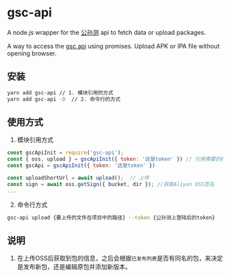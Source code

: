 # gsc-api
A node.js wrapper for the [公孙测](https://www.gsc.cn/)  api to fetch data or upload packages.

A way to access the [gsc api](https://www.gsc.cn/) using promises. Upload APK or IPA file without opening browser.

## 安装

```bash
yarn add gsc-api // 1. 模块引用的方式
yarn add gsc-api -D  // 2. 命令行的方式
```

## 使用方式
1. 模块引用方式
```javascript
const gscApiInit = require('gsc-api');
const { oss, upload } = gscApiInit({ token: '这是token' }) // 引用需要的模块 or
const gscApi = gscApiInit({ token: '这是token' })

const uploadShortUrl = await upload();  // 上传
const sign = await oss.getSign({ bucket, dir }); //获取Aliyun OSS签名
...
```
2. 命令行方式
```bash
gsc-api upload {要上传的文件在项目中的路径} --token {公孙测上登陆后的token}
```

## 说明
1. 在上传OSS后获取到包的信息，之后会根据`已发布列表`是否有同名的包，来决定是发布新包，还是编辑原包并添加新版本。
